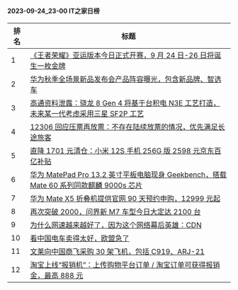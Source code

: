 #### 2023-09-24_23-00  IT之家日榜

| 排名 | 标题|
| --- | ---|
| 1 | [《王者荣耀》亚运版本今日正式开赛，9 月 24 日-26 日将诞生一枚金牌](https://www.ithome.com/0/721/250.htm) |
| 2 | [华为秋季全场景新品发布会产品阵容曝光，包含新品牌、智选车](https://www.ithome.com/0/721/290.htm) |
| 3 | [高通资料泄露：骁龙 8 Gen 4 将基于台积电 N3E 工艺打造，未来某一代考虑采用三星 SF2P 工艺](https://www.ithome.com/0/721/251.htm) |
| 4 | [12306 回应压票再放票：不存在陆续放票的情况，优先满足长途旅客](https://www.ithome.com/0/721/259.htm) |
| 5 | [直降 1701 元清仓：小米 12S 手机 256G 版 2598 元京东百亿补贴](https://www.ithome.com/0/721/287.htm) |
| 6 | [华为 MatePad Pro 13.2 英寸平板电脑现身 Geekbench，搭载 Mate 60 系列同款麒麟 9000s 芯片](https://www.ithome.com/0/721/280.htm) |
| 7 | [华为 Mate X5 折叠机提供官网 90 天预约申购，12999 元起](https://www.ithome.com/0/721/269.htm) |
| 8 | [再次突破 2000，问界新 M7 车型今日大定达 2100 台](https://www.ithome.com/0/721/228.htm) |
| 9 | [为什么网速越来越好了，因为这个网络幕后英雄：CDN](https://www.ithome.com/0/721/288.htm) |
| 10 | [看中国电车卖得太好，欧盟急了](https://www.ithome.com/0/721/281.htm) |
| 11 | [文莱向中国商飞采购 30 架飞机，包括 C919、ARJ-21](https://www.ithome.com/0/721/266.htm) |
| 12 | [淘宝上线“报销机”：上传购物平台订单 / 淘宝订单可获得报销金，最高 888 元](https://www.ithome.com/0/721/279.htm) |
